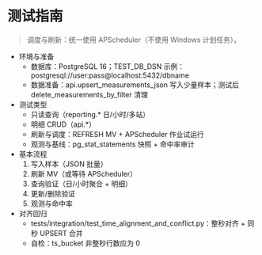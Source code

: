 # 测试指南

> 调度与刷新：统一使用 APScheduler（不使用 Windows 计划任务）。

- 环境与准备
  - 数据库：PostgreSQL 16；TEST_DB_DSN 示例：postgresql://user:pass@localhost:5432/dbname
  - 数据准备：api.upsert_measurements_json 写入少量样本；测试后 delete_measurements_by_filter 清理
- 测试类型
  - 只读查询（reporting.\* 日/小时/多站）
  - 明细 CRUD（api.\*）
  - 刷新与调度：REFRESH MV + APScheduler 作业试运行
  - 观测与基线：pg_stat_statements 快照 + 命中率审计
- 基本流程
  1. 写入样本（JSON 批量）
  1. 刷新 MV（或等待 APScheduler）
  1. 查询验证（日/小时聚合 + 明细）
  1. 更新/删除验证
  1. 观测与命中率
- 对齐回归
  - tests/integration/test_time_alignment_and_conflict.py：整秒对齐 + 同秒 UPSERT 合并
  - 自检：ts_bucket 非整秒行数应为 0
